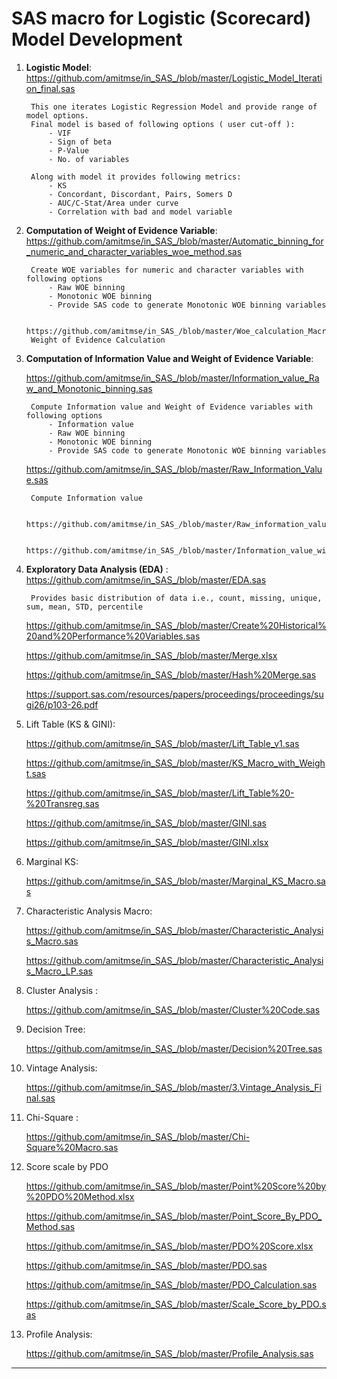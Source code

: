# SAS macro for Logistic (Scorecard) Model Development

1. **Logistic Model**: https://github.com/amitmse/in_SAS_/blob/master/Logistic_Model_Iteration_final.sas
	
 		This one iterates Logistic Regression Model and provide range of model options.
   		Final model is based of following options ( user cut-off ):
	   		- VIF
	   		- Sign of beta
	   		- P-Value
	   		- No. of variables
   
		Along with model it provides following metrics:
			- KS
			- Concordant, Discordant, Pairs, Somers D
			- AUC/C-Stat/Area under curve
			- Correlation with bad and model variable

2. **Computation of Weight of Evidence Variable**: https://github.com/amitmse/in_SAS_/blob/master/Automatic_binning_for_numeric_and_character_variables_woe_method.sas

   		Create WOE variables for numeric and character variables with following options 
			- Raw WOE binning 	
			- Monotonic WOE binning	
			- Provide SAS code to generate Monotonic WOE binning variables 
   
		https://github.com/amitmse/in_SAS_/blob/master/Woe_calculation_Macro.sas
   		Weight of Evidence Calculation
     
4. **Computation of Information Value and Weight of Evidence Variable**:    

      https://github.com/amitmse/in_SAS_/blob/master/Information_value_Raw_and_Monotonic_binning.sas

   		Compute Information value and Weight of Evidence variables with following options
   			- Information value
			- Raw WOE binning 	
			- Monotonic WOE binning	
			- Provide SAS code to generate Monotonic WOE binning variables 

   	https://github.com/amitmse/in_SAS_/blob/master/Raw_Information_Value.sas

		Compute Information value
   
      		https://github.com/amitmse/in_SAS_/blob/master/Raw_information_value_LP.sas
   
      		https://github.com/amitmse/in_SAS_/blob/master/Information_value_with_Weight.sas
      
4. **Exploratory Data Analysis (EDA)** : https://github.com/amitmse/in_SAS_/blob/master/EDA.sas

   		Provides basic distribution of data i.e., count, missing, unique, sum, mean, STD, percentile
   
      https://github.com/amitmse/in_SAS_/blob/master/Create%20Historical%20and%20Performance%20Variables.sas
   
      https://github.com/amitmse/in_SAS_/blob/master/Merge.xlsx
   
      https://github.com/amitmse/in_SAS_/blob/master/Hash%20Merge.sas
   
      https://support.sas.com/resources/papers/proceedings/proceedings/sugi26/p103-26.pdf

6. Lift Table (KS & GINI):

      https://github.com/amitmse/in_SAS_/blob/master/Lift_Table_v1.sas
   
      https://github.com/amitmse/in_SAS_/blob/master/KS_Macro_with_Weight.sas
   
      https://github.com/amitmse/in_SAS_/blob/master/Lift_Table%20-%20Transreg.sas
   
      https://github.com/amitmse/in_SAS_/blob/master/GINI.sas
   
      https://github.com/amitmse/in_SAS_/blob/master/GINI.xlsx

7. Marginal KS:

      https://github.com/amitmse/in_SAS_/blob/master/Marginal_KS_Macro.sas

8. Characteristic Analysis Macro:

      https://github.com/amitmse/in_SAS_/blob/master/Characteristic_Analysis_Macro.sas
    
      https://github.com/amitmse/in_SAS_/blob/master/Characteristic_Analysis_Macro_LP.sas

9. Cluster Analysis : 

      https://github.com/amitmse/in_SAS_/blob/master/Cluster%20Code.sas

10. Decision Tree:

      https://github.com/amitmse/in_SAS_/blob/master/Decision%20Tree.sas

11. Vintage Analysis:

      https://github.com/amitmse/in_SAS_/blob/master/3.Vintage_Analysis_Final.sas

12. Chi-Square :

      https://github.com/amitmse/in_SAS_/blob/master/Chi-Square%20Macro.sas

13. Score scale by PDO

      https://github.com/amitmse/in_SAS_/blob/master/Point%20Score%20by%20PDO%20Method.xlsx
    
      https://github.com/amitmse/in_SAS_/blob/master/Point_Score_By_PDO_Method.sas
    
      https://github.com/amitmse/in_SAS_/blob/master/PDO%20Score.xlsx
    
      https://github.com/amitmse/in_SAS_/blob/master/PDO.sas
    
      https://github.com/amitmse/in_SAS_/blob/master/PDO_Calculation.sas
    
      https://github.com/amitmse/in_SAS_/blob/master/Scale_Score_by_PDO.sas
      
14. Profile Analysis:

      https://github.com/amitmse/in_SAS_/blob/master/Profile_Analysis.sas

***************************************************************************************************************
